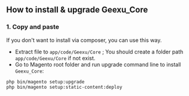 

## How to install & upgrade Geexu_Core


### 1. Copy and paste

If you don't want to install via composer, you can use this way. 


- Extract file to `app/code/Geexu/Core` ; You should create a folder path `app/code/Geexu/Core` if not exist.
- Go to Magento root folder and run upgrade command line to install `Geexu_Core`:

```
php bin/magento setup:upgrade
php bin/magento setup:static-content:deploy
```
